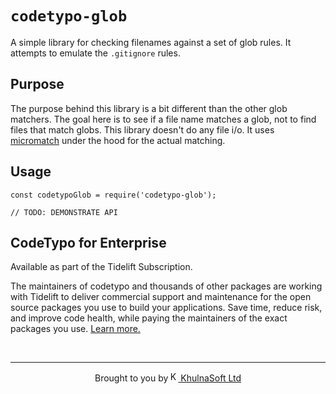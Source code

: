 # `codetypo-glob`

A simple library for checking filenames against a set of glob rules. It attempts to emulate the `.gitignore` rules.

## Purpose

The purpose behind this library is a bit different than the other glob matchers.
The goal here is to see if a file name matches a glob, not to find files that match globs.
This library doesn't do any file i/o. It uses [micromatch](https://github.com/micromatch/micromatch#readme) under the hood for the actual matching.

## Usage

```
const codetypoGlob = require('codetypo-glob');

// TODO: DEMONSTRATE API
```

## CodeTypo for Enterprise

<!--- @@inject: ../../static/tidelift.md --->

Available as part of the Tidelift Subscription.

The maintainers of codetypo and thousands of other packages are working with Tidelift to deliver commercial support and maintenance for the open source packages you use to build your applications. Save time, reduce risk, and improve code health, while paying the maintainers of the exact packages you use. [Learn more.](https://tidelift.com/subscription/pkg/npm-codetypo?utm_source=npm-codetypo&utm_medium=referral&utm_campaign=enterprise&utm_term=repo)

<!--- @@inject-end: ../../static/tidelift.md --->

<!--- @@inject: ../../static/footer.md --->

<br/>

---

<p align="center">Brought to you by<a href="https://khulnasoft.com" title="KhulnaSoft Ltd"><img width="16" alt="KhulnaSoft Ltd Logo" src="https://i.imgur.com/CyduuVY.png" /> KhulnaSoft Ltd</a></p>

<!--- @@inject-end: ../../static/footer.md --->
